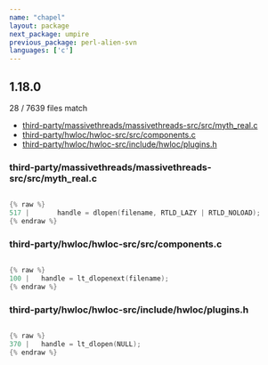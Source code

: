 ```yaml
---
name: "chapel"
layout: package
next_package: umpire
previous_package: perl-alien-svn
languages: ['c']
---
```

## 1.18.0
28 / 7639 files match

 - [third-party/massivethreads/massivethreads-src/src/myth_real.c](#third-partymassivethreadsmassivethreads-srcsrcmyth_realc)
 - [third-party/hwloc/hwloc-src/src/components.c](#third-partyhwlochwloc-srcsrccomponentsc)
 - [third-party/hwloc/hwloc-src/include/hwloc/plugins.h](#third-partyhwlochwloc-srcincludehwlocpluginsh)

### third-party/massivethreads/massivethreads-src/src/myth_real.c

```c

{% raw %}
517 |       handle = dlopen(filename, RTLD_LAZY | RTLD_NOLOAD);
{% endraw %}

```
### third-party/hwloc/hwloc-src/src/components.c

```c

{% raw %}
100 |   handle = lt_dlopenext(filename);
{% endraw %}

```
### third-party/hwloc/hwloc-src/include/hwloc/plugins.h

```c

{% raw %}
370 |   handle = lt_dlopen(NULL);
{% endraw %}

```